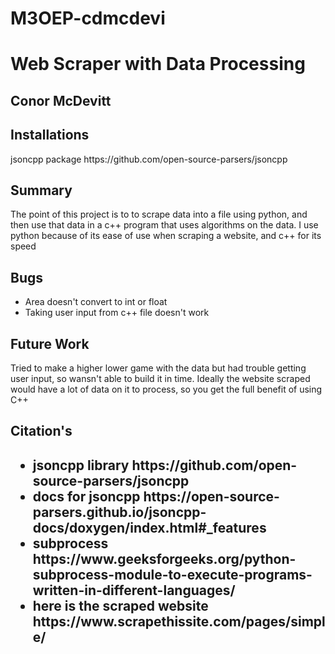 # M3OEP-cdmcdevi

<h1>Web Scraper with Data Processing</h1>
<h2>Conor McDevitt </h2>

<h2>Installations</h2>
<p>jsoncpp package https://github.com/open-source-parsers/jsoncpp</p>

<h2>Summary</h2>
<p>The point of this project is to to scrape data into a file using python, and then use that data in a c++ program that uses algorithms on the data. I use python because of its ease of use when scraping a website, and c++ for its speed</p>

<h2>Bugs</h2>
<ul>
<li>Area doesn't convert to int or float</li>
<li>Taking user input from c++ file doesn't work</li>
</ul>


<h2>Future Work </h2>
<p>Tried to make a higher lower game with the data but had trouble getting user input, so wansn't able to build it in time. Ideally the website scraped would have a lot of data on it to process, so you get the full benefit of using C++</p>


<h2>Citation's<h2>
<ul>
<li>jsoncpp library https://github.com/open-source-parsers/jsoncpp</li>
<li> docs for jsoncpp https://open-source-parsers.github.io/jsoncpp-docs/doxygen/index.html#_features </li>
<li>subprocess https://www.geeksforgeeks.org/python-subprocess-module-to-execute-programs-written-in-different-languages/</li>
<li>here is the scraped website https://www.scrapethissite.com/pages/simple/ </li>
</ul>



